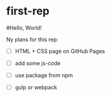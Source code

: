 # first-rep
#Hello, World! 

Ny plans for this rep:
- [ ] HTML + CSS page on GitHub Pages
- [ ] add some js-code
- [ ] use package from npm
- [ ] gulp or webpack

